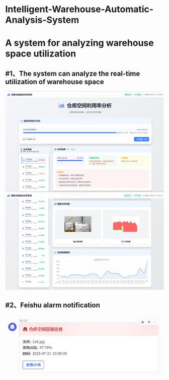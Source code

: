 # Intelligent-Warehouse-Automatic-Analysis-System
A system for analyzing warehouse space utilization
=====
#1、The system can analyze the real-time utilization of warehouse space<br>
----
![system diagram](https://github.com/catcatcat01/Intelligent-Warehouse-Automatic-Analysis-System/blob/main/images/1.png)
![](https://github.com/catcatcat01/Intelligent-Warehouse-Automatic-Analysis-System/blob/main/images/2.png)

#2、Feishu alarm notification<br>
---
![](https://github.com/catcatcat01/Intelligent-Warehouse-Automatic-Analysis-System/blob/main/images/3.png)

